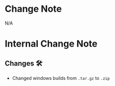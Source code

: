 <!-- markdownlint-disable MD041 -->

# Change Note

N/A

# Internal Change Note

## Changes 🛠️

- Changed windows builds from `.tar.gz` to `.zip`
